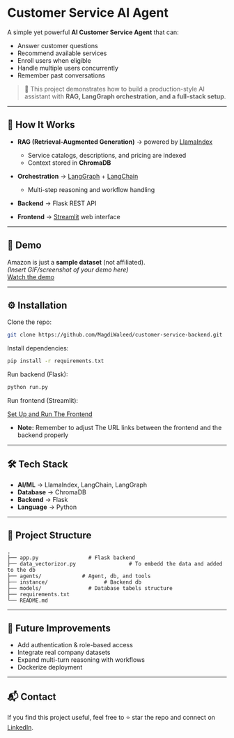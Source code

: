 # Customer Service AI Agent

A simple yet powerful **AI Customer Service Agent** that can:
- Answer customer questions  
- Recommend available services  
- Enroll users when eligible  
- Handle multiple users concurrently  
- Remember past conversations  

> 🚀 This project demonstrates how to build a production-style AI assistant with **RAG, LangGraph orchestration, and a full-stack setup**.  

---

## 🔎 How It Works

- **RAG (Retrieval-Augmented Generation)** → powered by [LlamaIndex](https://github.com/jerryjliu/llama_index)  
  - Service catalogs, descriptions, and pricing are indexed  
  - Context stored in **ChromaDB**  

- **Orchestration** → [LangGraph](https://github.com/langchain-ai/langgraph) + [LangChain](https://github.com/langchain-ai/langchain)  
  - Multi-step reasoning and workflow handling  

- **Backend** → Flask REST API  
- **Frontend** → [Streamlit](https://streamlit.io/) web interface  

---

## 📸 Demo

Amazon is just a **sample dataset** (not affiliated).  
*(Insert GIF/screenshot of your demo here)*  
[Watch the demo](https://youtu.be/R7gtjDmP00I)

---

## ⚙️ Installation

Clone the repo:  
```bash
git clone https://github.com/MagdiWaleed/customer-service-backend.git
````

Install dependencies:

```bash
pip install -r requirements.txt
```

Run backend (Flask):

```bash
python run.py
```

Run frontend (Streamlit):

[Set Up and Run The Frontend](https://github.com/MagdiWaleed/customer-service-frontend)
* **Note:** Remember to adjust The URL links between the frontend and the backend properly

---

## 🛠 Tech Stack

* **AI/ML** → LlamaIndex, LangChain, LangGraph
* **Database** → ChromaDB
* **Backend** → Flask
* **Language** → Python

---

## 📂 Project Structure

```
.
├── app.py                # Flask backend
├── data_vectorizor.py                 # To embedd the data and added to the db
├── agents/             # Agent, db, and tools
├── instance/                  # Backend db
├── models/               # Database tabels structure
├── requirements.txt
└── README.md
```

---

## 🚀 Future Improvements

* Add authentication & role-based access
* Integrate real company datasets
* Expand multi-turn reasoning with workflows
* Dockerize deployment

---

## 📬 Contact

If you find this project useful, feel free to ⭐ star the repo and connect on [LinkedIn](www.linkedin.com/in/magdi-waleed).

```
```
